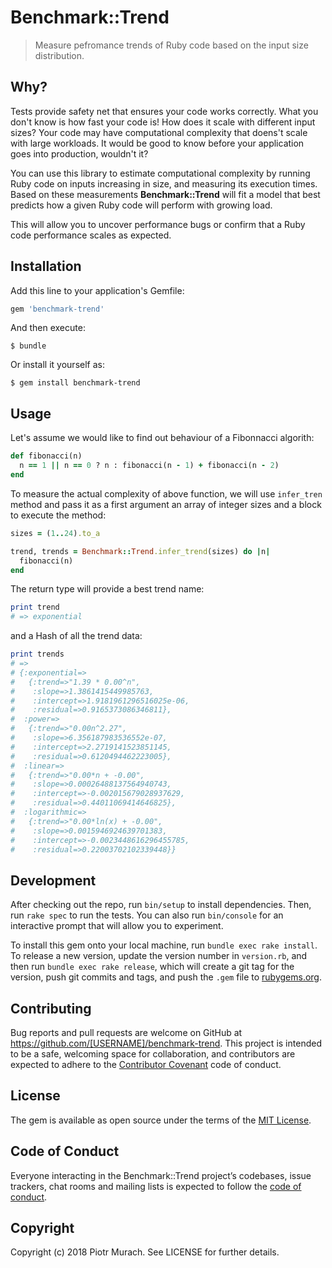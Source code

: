 # Benchmark::Trend

> Measure pefromance trends of Ruby code based on the input size distribution.

## Why?

Tests provide safety net that ensures your code works correctly. What you don't know is how fast your code is! How does it scale with different input sizes? Your code may have computational complexity that doens't scale with large workloads. It would be good to know before your application goes into production, wouldn't it?

You can use this library to estimate computational complexity by running Ruby code on inputs increasing in size, and measuring its execution times. Based on these measurements **Benchmark::Trend** will fit a model that best predicts how a given Ruby code will perform with growing load.

This will allow you to uncover performance bugs or confirm that a Ruby code performance scales as expected.

## Installation

Add this line to your application's Gemfile:

```ruby
gem 'benchmark-trend'
```

And then execute:

    $ bundle

Or install it yourself as:

    $ gem install benchmark-trend

## Usage

Let's assume we would like to find out behaviour of a Fibonnacci algorith:

```ruby
def fibonacci(n)
  n == 1 || n == 0 ? n : fibonacci(n - 1) + fibonacci(n - 2)
end
```

To measure the actual complexity of above function, we will use `infer_tren` method and pass it as a first argument an array of integer sizes and a block to execute the method:

```ruby
sizes = (1..24).to_a

trend, trends = Benchmark::Trend.infer_trend(sizes) do |n|
  fibonacci(n)
end
```

The return type will provide a best trend name:

```ruby
print trend
# => exponential
```

and a Hash of all the trend data:

```ruby
print trends
# =>
# {:exponential=>
#   {:trend=>"1.39 * 0.00^n",
#    :slope=>1.3861415449985763,
#    :intercept=>1.9181961296516025e-06,
#    :residual=>0.9165373086346811},
#  :power=>
#   {:trend=>"0.00n^2.27",
#    :slope=>6.356187983536552e-07,
#    :intercept=>2.2719141523851145,
#    :residual=>0.6120494462223005},
#  :linear=>
#   {:trend=>"0.00*n + -0.00",
#    :slope=>0.00026488137564940743,
#    :intercept=>-0.002015679028937629,
#    :residual=>0.44011069414646825},
#  :logarithmic=>
#   {:trend=>"0.00*ln(x) + -0.00",
#    :slope=>0.0015946924639701383,
#    :intercept=>-0.0023448616296455785,
#    :residual=>0.22003702102339448}}
```

## Development

After checking out the repo, run `bin/setup` to install dependencies. Then, run `rake spec` to run the tests. You can also run `bin/console` for an interactive prompt that will allow you to experiment.

To install this gem onto your local machine, run `bundle exec rake install`. To release a new version, update the version number in `version.rb`, and then run `bundle exec rake release`, which will create a git tag for the version, push git commits and tags, and push the `.gem` file to [rubygems.org](https://rubygems.org).

## Contributing

Bug reports and pull requests are welcome on GitHub at https://github.com/[USERNAME]/benchmark-trend. This project is intended to be a safe, welcoming space for collaboration, and contributors are expected to adhere to the [Contributor Covenant](http://contributor-covenant.org) code of conduct.

## License

The gem is available as open source under the terms of the [MIT License](https://opensource.org/licenses/MIT).

## Code of Conduct

Everyone interacting in the Benchmark::Trend project’s codebases, issue trackers, chat rooms and mailing lists is expected to follow the [code of conduct](https://github.com/piotrmurach/benchmark-trend/blob/master/CODE_OF_CONDUCT.md).

## Copyright

Copyright (c) 2018 Piotr Murach. See LICENSE for further details.
